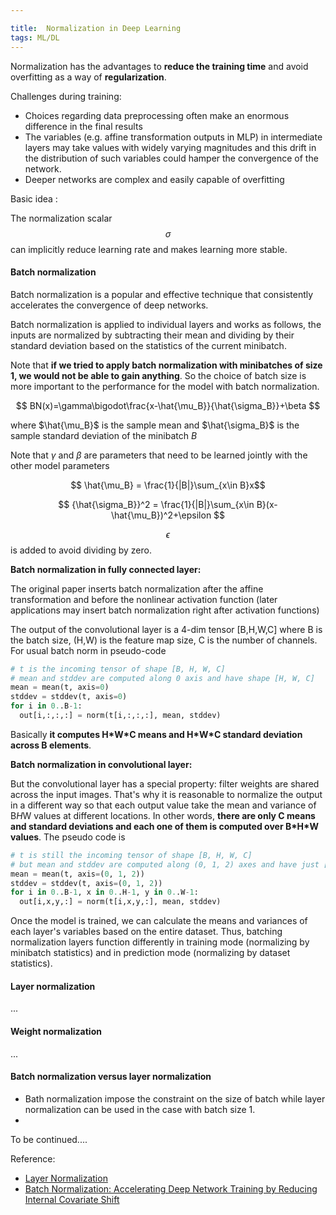 ```yaml
---

title:  Normalization in Deep Learning
tags: ML/DL
---
```




Normalization has the advantages to **reduce the training time** and avoid overfitting as a way of **regularization**. 

Challenges during training:

- Choices regarding data preprocessing often make an enormous difference in the final results
- The variables (e.g. affine transformation outputs in MLP) in intermediate layers may take values with widely varying magnitudes and  this drift in the distribution of such variables could hamper the convergence of the network.
- Deeper networks are complex and easily capable of overfitting



Basic idea : 

The normalization scalar $$\sigma$$ can implicitly reduce learning rate and makes learning more stable. 

#### Batch normalization

Batch normalization is a popular and effective technique that consistently accelerates the convergence of deep networks.

Batch normalization is applied to individual layers and works as follows, the inputs are normalized by subtracting their mean and dividing by their standard deviation based on the statistics of the current minibatch. 

Note that **if we tried to apply batch normalization with minibatches of size 1, we would not be able to gain anything**. So the choice of batch size is more important to the performance for the model with batch normalization. 

$$
BN(x)=\gamma\bigodot\frac{x-\hat{\mu_B}}{\hat{\sigma_B}}+\beta
$$

where $\hat{\mu_B}$ is the sample mean and $\hat{\sigma_B}$ is the sample standard deviation of the minibatch $B$

Note that $\gamma$ and $\beta$ are parameters that need to be learned jointly with the other model parameters

$$
\hat{\mu_B} = \frac{1}{|B|}\sum_{x\in B}x​
$$

$$
{\hat{\sigma_B}}^2 = \frac{1}{|B|}\sum_{x\in B}(x-\hat{\mu_B})^2+\epsilon
$$

$$\epsilon$$ is added to avoid dividing by zero.

**Batch normalization in fully connected layer:**

The original paper inserts batch normalization after the affine transformation and before the nonlinear activation function (later applications may insert batch normalization right after activation functions)

The output of the convolutional layer is a 4-dim tensor [B,H,W,C] where B is the batch size, (H,W) is the feature map size, C is the number of channels. For usual batch norm in pseudo-code

```python
# t is the incoming tensor of shape [B, H, W, C]
# mean and stddev are computed along 0 axis and have shape [H, W, C]
mean = mean(t, axis=0)
stddev = stddev(t, axis=0)
for i in 0..B-1:
  out[i,:,:,:] = norm(t[i,:,:,:], mean, stddev)
```

Basically **it computes H\*W\*C means and H\*W\*C standard deviation across B elements**.

**Batch normalization in convolutional layer:**

But the convolutional layer has a special property: filter weights are shared across the input images. That's why it is reasonable to normalize the output in a different way so that each output value take the mean and variance of B*H*W values at different locations. In other words, **there are only C means and standard deviations and each one of them is computed over B\*H\*W values**. The pseudo code is

```python
# t is still the incoming tensor of shape [B, H, W, C]
# but mean and stddev are computed along (0, 1, 2) axes and have just [C] shape
mean = mean(t, axis=(0, 1, 2))
stddev = stddev(t, axis=(0, 1, 2))
for i in 0..B-1, x in 0..H-1, y in 0..W-1:
  out[i,x,y,:] = norm(t[i,x,y,:], mean, stddev)
```

Once the model is trained, we can calculate the means and variances of each layer's variables based on the entire dataset. Thus, batching normalization layers function differently in training mode (normalizing by minibatch statistics) and in prediction mode (normalizing by dataset statistics).

#### Layer normalization

...

#### Weight normalization

...

#### Batch normalization versus layer normalization

- Bath normalization impose the constraint on the size of batch while layer normalization can be used in the case with batch size 1.
- 

To be continued....



Reference:

- [Layer Normalization](https://arxiv.org/abs/1607.06450)
- [Batch Normalization: Accelerating Deep Network Training by Reducing Internal Covariate Shift](https://arxiv.org/abs/1502.03167)

